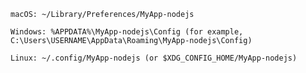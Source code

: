 

    macOS: ~/Library/Preferences/MyApp-nodejs

    Windows: %APPDATA%\MyApp-nodejs\Config (for example, C:\Users\USERNAME\AppData\Roaming\MyApp-nodejs\Config)
    
    Linux: ~/.config/MyApp-nodejs (or $XDG_CONFIG_HOME/MyApp-nodejs)
